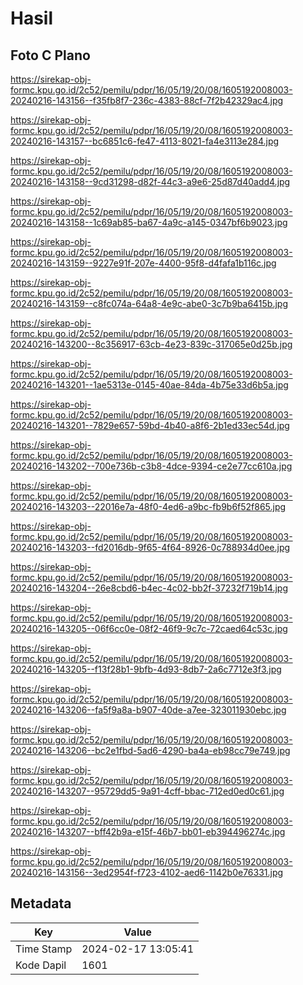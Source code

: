 # Hasil

## Foto C Plano

https://sirekap-obj-formc.kpu.go.id/2c52/pemilu/pdpr/16/05/19/20/08/1605192008003-20240216-143156--f35fb8f7-236c-4383-88cf-7f2b42329ac4.jpg

https://sirekap-obj-formc.kpu.go.id/2c52/pemilu/pdpr/16/05/19/20/08/1605192008003-20240216-143157--bc6851c6-fe47-4113-8021-fa4e3113e284.jpg

https://sirekap-obj-formc.kpu.go.id/2c52/pemilu/pdpr/16/05/19/20/08/1605192008003-20240216-143158--9cd31298-d82f-44c3-a9e6-25d87d40add4.jpg

https://sirekap-obj-formc.kpu.go.id/2c52/pemilu/pdpr/16/05/19/20/08/1605192008003-20240216-143158--1c69ab85-ba67-4a9c-a145-0347bf6b9023.jpg

https://sirekap-obj-formc.kpu.go.id/2c52/pemilu/pdpr/16/05/19/20/08/1605192008003-20240216-143159--9227e91f-207e-4400-95f8-d4fafa1b116c.jpg

https://sirekap-obj-formc.kpu.go.id/2c52/pemilu/pdpr/16/05/19/20/08/1605192008003-20240216-143159--c8fc074a-64a8-4e9c-abe0-3c7b9ba6415b.jpg

https://sirekap-obj-formc.kpu.go.id/2c52/pemilu/pdpr/16/05/19/20/08/1605192008003-20240216-143200--8c356917-63cb-4e23-839c-317065e0d25b.jpg

https://sirekap-obj-formc.kpu.go.id/2c52/pemilu/pdpr/16/05/19/20/08/1605192008003-20240216-143201--1ae5313e-0145-40ae-84da-4b75e33d6b5a.jpg

https://sirekap-obj-formc.kpu.go.id/2c52/pemilu/pdpr/16/05/19/20/08/1605192008003-20240216-143201--7829e657-59bd-4b40-a8f6-2b1ed33ec54d.jpg

https://sirekap-obj-formc.kpu.go.id/2c52/pemilu/pdpr/16/05/19/20/08/1605192008003-20240216-143202--700e736b-c3b8-4dce-9394-ce2e77cc610a.jpg

https://sirekap-obj-formc.kpu.go.id/2c52/pemilu/pdpr/16/05/19/20/08/1605192008003-20240216-143203--22016e7a-48f0-4ed6-a9bc-fb9b6f52f865.jpg

https://sirekap-obj-formc.kpu.go.id/2c52/pemilu/pdpr/16/05/19/20/08/1605192008003-20240216-143203--fd2016db-9f65-4f64-8926-0c788934d0ee.jpg

https://sirekap-obj-formc.kpu.go.id/2c52/pemilu/pdpr/16/05/19/20/08/1605192008003-20240216-143204--26e8cbd6-b4ec-4c02-bb2f-37232f719b14.jpg

https://sirekap-obj-formc.kpu.go.id/2c52/pemilu/pdpr/16/05/19/20/08/1605192008003-20240216-143205--06f6cc0e-08f2-46f9-9c7c-72caed64c53c.jpg

https://sirekap-obj-formc.kpu.go.id/2c52/pemilu/pdpr/16/05/19/20/08/1605192008003-20240216-143205--f13f28b1-9bfb-4d93-8db7-2a6c7712e3f3.jpg

https://sirekap-obj-formc.kpu.go.id/2c52/pemilu/pdpr/16/05/19/20/08/1605192008003-20240216-143206--fa5f9a8a-b907-40de-a7ee-323011930ebc.jpg

https://sirekap-obj-formc.kpu.go.id/2c52/pemilu/pdpr/16/05/19/20/08/1605192008003-20240216-143206--bc2e1fbd-5ad6-4290-ba4a-eb98cc79e749.jpg

https://sirekap-obj-formc.kpu.go.id/2c52/pemilu/pdpr/16/05/19/20/08/1605192008003-20240216-143207--95729dd5-9a91-4cff-bbac-712ed0ed0c61.jpg

https://sirekap-obj-formc.kpu.go.id/2c52/pemilu/pdpr/16/05/19/20/08/1605192008003-20240216-143207--bff42b9a-e15f-46b7-bb01-eb394496274c.jpg

https://sirekap-obj-formc.kpu.go.id/2c52/pemilu/pdpr/16/05/19/20/08/1605192008003-20240216-143156--3ed2954f-f723-4102-aed6-1142b0e76331.jpg


## Metadata

| Key        | Value               |
| ---------- | ------------------- |
| Time Stamp | 2024-02-17 13:05:41 |
| Kode Dapil | 1601                |



